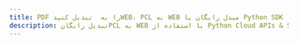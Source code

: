 ---title: PDF را به  تبدیل کنیدWEB، PCL به WEB مبدل رایگان یا Python SDKdescription: تبدیل رایگانPCL به WEB با استفاده از Python Cloud APIs & SDK همچنین اسناد PDF را در Cloud ایجاد، ویرایش و رندر کنید.---